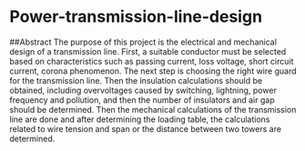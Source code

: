 # Power-transmission-line-design
##Abstract
The purpose of this project is the electrical and mechanical design of a transmission line. First, a suitable conductor must be selected based on characteristics such as passing current, loss voltage, short circuit current, corona phenomenon.
The next step is choosing the right wire guard for the transmission line. Then the insulation calculations should be obtained, including overvoltages caused by switching, lightning, power frequency and pollution, and then the number of insulators and air gap should be determined. Then the mechanical calculations of the transmission line are done and after determining the loading table, the calculations related to wire tension and span or the distance between two towers are determined.
